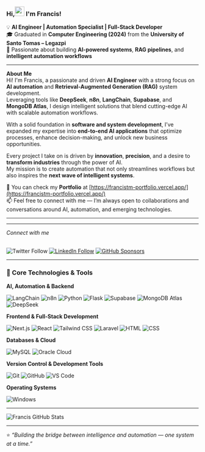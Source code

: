 ### Hi,<img src="https://raw.githubusercontent.com/MartinHeinz/MartinHeinz/master/wave.gif" width="25px"> I'm Francis! 

💡 **AI Engineer | Automation Specialist | Full-Stack Developer**  
🎓 Graduated in **Computer Engineering (2024)** from the **University of Santo Tomas – Legazpi**  
🚀 Passionate about building **AI-powered systems**, **RAG pipelines**, and **intelligent automation workflows**  

---

 **About Me**  
Hi! I'm Francis, a passionate and driven **AI Engineer** with a strong focus on **AI automation** and **Retrieval-Augmented Generation (RAG)** system development.  
Leveraging tools like **DeepSeek**, **n8n**, **LangChain**, **Supabase**, and **MongoDB Atlas**, I design intelligent solutions that blend cutting-edge AI with scalable automation workflows.

With a solid foundation in **software and system development**, I’ve expanded my expertise into **end-to-end AI applications** that optimize processes, enhance decision-making, and unlock new business opportunities.  

Every project I take on is driven by **innovation**, **precision**, and a desire to **transform industries** through the power of AI.  
My mission is to create automation that not only streamlines workflows but also inspires the **next wave of intelligent systems**.

💬 You can check my **Portfolio** at [https://francistm-portfolio.vercel.app/](https://francistm-portfolio.vercel.app/)  
📫 Feel free to connect with me — I’m always open to collaborations and conversations around AI, automation, and emerging technologies.

---

<hr/> 
<i>Connect with me</i> <br/> &nbsp

![Twitter Follow](https://img.shields.io/twitter/follow/johnfrancistm?label=Twitter%20&style=social)
[![LinkedIn Follow](https://img.shields.io/badge/LinkedIn-Follow-blue?style=social&logo=linkedin)](https://www.linkedin.com/in/john-francis-tamondong-866055232/)
[![GitHub Sponsors](https://img.shields.io/badge/GitHub-Sponsors-orange?style=social&logo=github)](https://github.com/sponsors/fraanciisq)

---

### 🧩 Core Technologies & Tools

**AI, Automation & Backend**
<p>
<img alt="LangChain" src="https://img.shields.io/badge/LangChain-121D33?logoColor=white&style=flat" />
<img alt="n8n" src="https://img.shields.io/badge/n8n-EA4C89?logo=n8n&logoColor=white&style=flat" />
<img alt="Python" src="https://img.shields.io/badge/Python-3776AB?logo=python&logoColor=white&style=flat" />
<img alt="Flask" src="https://img.shields.io/badge/Flask-000000?logo=flask&logoColor=white&style=flat" />
<img alt="Supabase" src="https://img.shields.io/badge/Supabase-3FCF8E?logo=supabase&logoColor=white&style=flat" />
<img alt="MongoDB Atlas" src="https://img.shields.io/badge/MongoDB%20Atlas-47A248?logo=mongodb&logoColor=white&style=flat" />
<img alt="DeepSeek" src="https://img.shields.io/badge/DeepSeek-2E77FF?style=flat&logoColor=white" />
</p>

**Frontend & Full-Stack Development**
<p>
<img alt="Next.js" src="https://img.shields.io/badge/Next.js-000000?logo=next.js&logoColor=white&style=flat" />
<img alt="React" src="https://img.shields.io/badge/React-61DAFB?logo=react&logoColor=white&style=flat" />
<img alt="Tailwind CSS" src="https://img.shields.io/badge/Tailwind_CSS-38B2AC?logo=tailwindcss&logoColor=white&style=flat" />
<img alt="Laravel" src="https://img.shields.io/badge/Laravel-FF2D20?logo=laravel&logoColor=white&style=flat" /> 
<img alt="HTML" src="https://img.shields.io/badge/HTML-E34F26?logo-html5&logoColor=white&style=flat" />
<img alt="CSS" src="https://img.shields.io/badge/CSS-1572B6?logo=css3&logoColor=white&style=flat" />
</p>

**Databases & Cloud**
<p>
<img alt="MySQL" src="https://img.shields.io/badge/MySQL-4479A1?logo=mysql&logoColor=white&style=flat" /> 
<img alt="Oracle Cloud" src="https://img.shields.io/badge/Oracle-F80000?logo=oracle&logoColor=white&style=flat" />
</p>

**Version Control & Development Tools**
<p>
<img alt="Git" src="https://img.shields.io/badge/Git-F05032?logo=git&logoColor=white&style=flat" />
<img alt="GitHub" src="https://img.shields.io/badge/GitHub-181717?logo=github&logoColor=white&style=flat" />
<img alt="VS Code" src="https://img.shields.io/badge/Visual_Studio_Code-007ACC?logo=visualstudiocode&logoColor=white&style=flat" />
</p>

**Operating Systems**
<p>
<img alt="Windows" src="https://img.shields.io/badge/Windows-0078D6?logo=windows&logoColor=white&style=flat" />
</p>

---

![Francis GitHub Stats](https://github-readme-stats.vercel.app/api?username=fraanciisq&theme=transparent&show_icons=true)

---

⭐ *“Building the bridge between intelligence and automation — one system at a time.”*  
